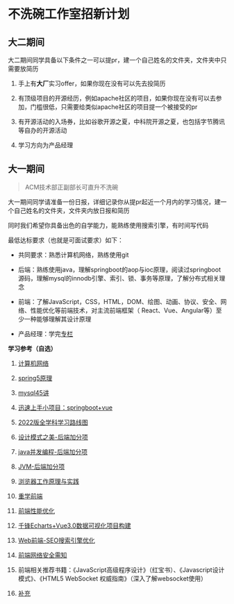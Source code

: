 # 不洗碗工作室招新计划

## 大二期间

大二期间同学具备以下条件之一可以提pr，建一个自己姓名的文件夹，文件夹中只需要放简历

1. 手上有**大厂**实习offer，如果你现在没有可以先去投简历

2. 有顶级项目的开源经历，例如apache社区的项目，如果你现在没有可以去参加，门槛很低，只需要给类似apache社区的项目提一个被接受的pr

3. 有开源活动的入场券，比如谷歌开源之夏，中科院开源之夏，也包括字节腾讯等自办的开源活动

4. 学习方向为产品经理

## 大一期间

>ACM技术部正副部长可直升不洗碗

大一期间同学请准备一份日报，详细记录你从提pr起近一个月内的学习情况，建一个自己姓名的文件夹，文件夹内放日报和简历

同时我们希望你具备出色的自学能力，能熟练使用搜索引擎，有时间写代码

最低达标要求（也就是可面试要求）如下：

- 共同要求：熟悉计算机网络，熟练使用git

- 后端：熟练使用java，理解springboot的aop与ioc原理，阅读过springboot源码，理解mysql的innodb引擎、索引、锁、事务等原理，了解分布式相关理念

- 前端：了解JavaScript，CSS，HTML，DOM、绘图、动画、协议、安全、网络、性能优化等前端技术，对主流前端框架（ React、Vue、Angular等）至少一种能够理解其设计原理

- 产品经理：学完[专栏](https://www.bilibili.com/read/cv12647045)

**学习参考（自选）**

1. [计算机网络](https://www.bilibili.com/video/BV19E411D78Q)

2. [spring5原理](https://www.bilibili.com/video/BV1P44y1N7QG)

3. [mysql45讲](http://gk.link/a/11rKF)

4. [迅速上手小项目：springboot+vue](https://www.bilibili.com/video/BV1PQ4y1P7hZ)

5. [2022版全学科学习路线图](https://www.bilibili.com/read/cv14612853)

6. [设计模式之美-后端加分项](http://gk.link/a/11rKG)

7. [java并发编程-后端加分项](https://www.bilibili.com/video/BV16J411h7Rd)

8. [JVM-后端加分项](https://www.bilibili.com/video/BV1yE411Z7AP)

9. [浏览器工作原理与实践](https://time.geekbang.org/column/intro/100033601?tab=catalog)

10. [重学前端](https://time.geekbang.org/column/intro/100023201)

11. [前端性能优化](https://www.bilibili.com/video/BV1vf4y1h7rg?spm_id_from=333.337.search-card.all.click&vd_source=cd7ba949f2adc809eefe19e9de6327a5)

12. [千锋Echarts+Vue3.0数据可视化项目构建](https://www.bilibili.com/video/BV14u411D7qK)

13. [Web前端-SEO搜索引擎优化](https://www.bilibili.com/video/BV1pW41137kN)

14. [前端网络安全需知](https://www.bilibili.com/video/BV1eB4y1w7Db)

15. 前端相关推荐书籍：《JavaScript高级程序设计》（红宝书）、《Javascript设计模式》、《HTML5 WebSocket 权威指南》（深入了解websocket使用）

16. [补充](www.baidu.com)




